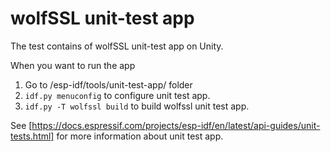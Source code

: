 # wolfSSL unit-test app

The test contains of wolfSSL unit-test app on Unity.

When you want to run the app
1. Go to /esp-idf/tools/unit-test-app/ folder
2. `idf.py menuconfig` to configure unit test app.
3. `idf.py -T wolfssl build` to build wolfssl unit test app.

See [https://docs.espressif.com/projects/esp-idf/en/latest/api-guides/unit-tests.html] for more information about unit test app.
